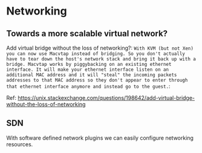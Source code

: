 # Networking

## Towards a more scalable virtual network?

Add virtual bridge without the loss of networking?:
`With KVM (but not Xen) you can now use Macvtap instead of bridging. So you don't actually have to tear down the host's network stack and bring it back up with a bridge. Macvtap works by piggybacking on an existing ethernet interface. It will make your ethernet interface listen on an additional MAC address and it will "steal" the incoming packets addresses to that MAC address so they don't appear to enter through that ethernet interface anymore and instead go to the guest.`:

Ref: https://unix.stackexchange.com/questions/198642/add-virtual-bridge-without-the-loss-of-networking

## SDN

With software defined network plugins we can easily configure networking resources.